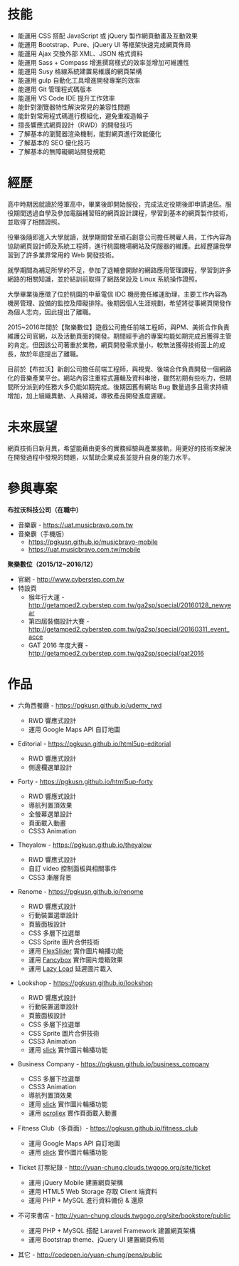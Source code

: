 ﻿# 技能
- 能運用 CSS 搭配 JavaScript 或 jQuery 製作網頁動畫及互動效果
- 能運用 Bootstrap、Pure、jQuery UI 等框架快速完成網頁佈局
- 能運用 Ajax 交換外部 XML、JSON 格式資料
- 能運用 Sass + Compass 增進撰寫樣式的效率並增加可維護性
- 能運用 Susy 格線系統建置易維護的網頁架構
- 能運用 gulp 自動化工具增進開發專案的效率
- 能運用 Git 管理程式碼版本
- 能運用 VS Code IDE 提升工作效率
- 能針對瀏覽器特性解決常見的兼容性問題
- 能針對常用程式碼進行模組化，避免重複造輪子
- 擅長響應式網頁設計（RWD）的開發技巧
- 了解基本的瀏覽器渲染機制，能對網頁進行效能優化
- 了解基本的 SEO 優化技巧
- 了解基本的無障礙網站開發規範

# 經歷
高中時期因就讀於陸軍高中，畢業後即開始服役，完成法定役期後即申請退伍。服役期間透過自學及參加電腦補習班的網頁設計課程，學習到基本的網頁製作技術，並取得了相關證照。

役畢後隨即進入大學就讀，就學期間曾至頑石創意公司擔任聘雇人員，工作內容為協助網頁設計師及系統工程師，進行桃園機場網站及伺服器的維護。此經歷讓我學習到了許多業界常用的 Web 開發技術。

就學期間為補足所學的不足，參加了退輔會開辦的網路應用管理課程，學習到許多網路的相關知識，並於結訓前取得了網路架設及 Linux 系統操作證照。

大學畢業後應徵了位於桃園的中華電信 IDC 機房擔任維運助理，主要工作內容為機房管理、設備的監控及障礙排除。後期因個人生涯規劃，希望將從事網頁開發作為個人志向，因此提出了離職。

2015~2016年間於【聚樂數位】遊戲公司擔任前端工程師，與PM、美術合作負責維護公司官網，以及活動頁面的開發。期間經手過的專案均能如期完成且獲得主管的肯定。但因該公司著重於業務，網頁開發需求量小，較無法獲得技術面上的成長，故於年底提出了離職。

目前於【布拉沃】新創公司擔任前端工程師，與視覺、後端合作負責開發一個網路化的音樂產業平台。網站內容注重程式邏輯及資料串接，雖然初期有些吃力，但期間所分派到的任務大多仍能如期完成。後期因舊有網站 Bug 數量過多且需求持續增加，加上組織異動、人員縮減，導致產品開發進度遲緩。

# 未來展望
網頁技術日新月異，希望能藉由更多的實務經驗與產業接軌，用更好的技術來解決在開發過程中發現的問題，以幫助企業成長並提升自身的能力水平。

# 參與專案
**布拉沃科技公司（在職中）**
- 音樂霸 - <https://uat.musicbravo.com.tw>
- 音樂霸（手機版）
	- <https://pgkusn.github.io/musicbravo-mobile>
	- <https://uat.musicbravo.com.tw/mobile>

**聚樂數位（2015/12~2016/12）**
- 官網 - <http://www.cyberstep.com.tw>
- 特設頁
	- 猴年行大運 - <http://getamped2.cyberstep.com.tw/ga2sp/special/20160128_newyear>
	- 第四屆裝備設計大賽 - <http://getamped2.cyberstep.com.tw/ga2sp/special/20160311_event_acce>
	- GAT 2016 年度大賽 - <http://getamped2.cyberstep.com.tw/ga2sp/special/gat2016>

# 作品
- 六角西餐廳 - <https://pgkusn.github.io/udemy_rwd>
	- RWD 響應式設計
	- 運用 Google Maps API 自訂地圖

- Editorial - <https://pgkusn.github.io/html5up-editorial>
	- RWD 響應式設計
	- 側邊欄選單設計

- Forty - <https://pgkusn.github.io/html5up-forty>
	- RWD 響應式設計
	- 導航列置頂效果
	- 全螢幕選單設計
	- 頁面載入動畫
	- CSS3 Animation

- Theyalow - <https://pgkusn.github.io/theyalow>
	- RWD 響應式設計
	- 自訂 video 控制面板與相關事件
	- CSS3 漸層背景

- Renome - <https://pgkusn.github.io/renome>
	- RWD 響應式設計
	- 行動裝置選單設計
	- 頁籤面板設計
	- CSS 多層下拉選單
	- CSS Sprite 圖片合併技術
	- 運用 [FlexSlider](http://flexslider.woothemes.com) 實作圖片輪播功能
	- 運用 [Fancybox](http://fancyapps.com/fancybox) 實作圖片燈箱效果
	- 運用 [Lazy Load](http://www.appelsiini.net/projects/lazyload) 延遲圖片載入

- Lookshop - <https://pgkusn.github.io/lookshop>
	- RWD 響應式設計
	- 行動裝置選單設計
	- 頁籤面板設計
	- CSS 多層下拉選單
	- CSS Sprite 圖片合併技術
	- CSS3 Animation
	- 運用 [slick](http://kenwheeler.github.io/slick) 實作圖片輪播功能

- Business Company - <https://pgkusn.github.io/business_company>
	- CSS 多層下拉選單
	- CSS3 Animation
	- 導航列置頂效果
	- 運用 [slick](http://kenwheeler.github.io/slick) 實作圖片輪播功能
	- 運用 [scrollex](https://github.com/ajlkn/jquery.scrollex) 實作頁面載入動畫

- Fitness Club（多頁面）- <https://pgkusn.github.io/fitness_club>
	- 運用 Google Maps API 自訂地圖
	- 運用 [slick](http://kenwheeler.github.io/slick) 實作圖片輪播功能

- Ticket 訂票紀錄 - <http://yuan-chung.clouds.twgogo.org/site/ticket>
	- 運用 jQuery Mobile 建置網頁架構
	- 運用 HTML5 Web Storage 存取 Client 端資料
	- 運用 PHP + MySQL 進行資料備份 & 還原

- 不可來書店 - <http://yuan-chung.clouds.twgogo.org/site/bookstore/public>
	- 運用 PHP + MySQL 搭配 Laravel Framework 建置網頁架構
	- 運用 Bootstrap theme、jQuery UI 建置網頁佈局

- 其它 - <http://codepen.io/yuan-chung/pens/public>
